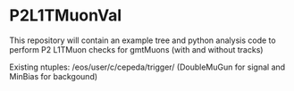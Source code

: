 # P2L1TMuonVal

This repository will contain an example tree and python analysis code to perform P2 L1TMuon checks for gmtMuons (with and without tracks) 

Existing ntuples: /eos/user/c/cepeda/trigger/ (DoubleMuGun for signal and MinBias for backgound)
